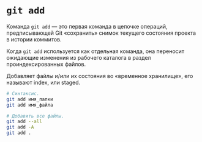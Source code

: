 # `git add`

Команда `git add` — это первая команда в цепочке операций, предписывающей Git «сохранить» снимок текущего состояния проекта в истории коммитов.

Когда `git add` используется как отдельная команда, она переносит ожидающие изменения из рабочего каталога в раздел проиндексированных файлов.

Добавляет файлы и/или их состояния во «временное хранилище», его называют index, или staged.

```bash
# Синтаксис.
git add имя_папки
git add имя_файла

# Добавить все файлы.
git add --all
git add -A
git add .
```
